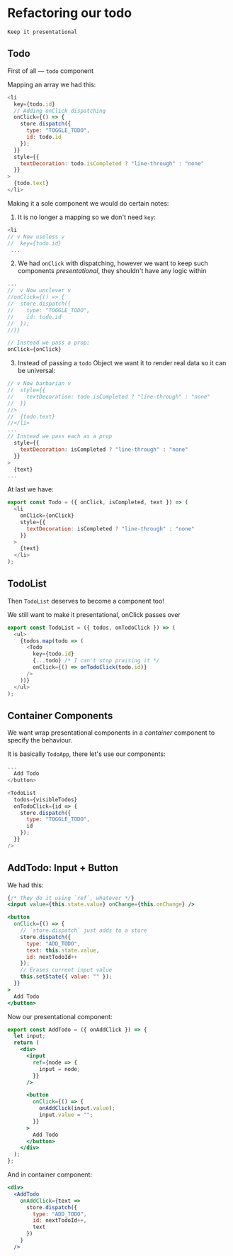 # Refactoring our todo

    Keep it presentational

## Todo

First of all — `todo` component

Mapping an array we had this:

```js
<li
  key={todo.id}
  // Adding onClick dispatching
  onClick={() => {
    store.dispatch({
      type: "TOGGLE_TODO",
      id: todo.id
    });
  }}
  style={{
    textDecoration: todo.isCompleted ? "line-through" : "none"
  }}
>
  {todo.text}
</li>
```

Making it a sole component we would do certain notes:

1. It is no longer a mapping so we don't need `key`:

```js
<li
// v Now useless v
//  key={todo.id}
 ...
```

2. We had `onClick` with dispatching, however we want to keep such components _presentational_, they shouldn't have any logic within

```js
...
//  v Now unclever v
//onClick={() => {
//  store.dispatch({
//    type: "TOGGLE_TODO",
//    id: todo.id
//  });
//}}

// Instead we pass a prop:
onClick={onClick}
```

3. Instead of passing a `todo` Object we want it to render real data so it can be universal:

```js
// v Now barbarian v
//  style={{
//    textDecoration: todo.isCompleted ? "line-through" : "none"
//  }}
//>
//  {todo.text}
//</li>
...
// Instead we pass each as a prop
  style={{
    textDecoration: isCompleted ? "line-through" : "none"
  }}
>
  {text}
...
```

At last we have:

```js
export const Todo = ({ onClick, isCompleted, text }) => (
  <li
    onClick={onClick}
    style={{
      textDecoration: isCompleted ? "line-through" : "none"
    }}
  >
    {text}
  </li>
);
```

## TodoList

Then `TodoList` deserves to become a component too!

We still want to make it presentational, onClick passes over

```js
export const TodoList = ({ todos, onTodoClick }) => (
  <ul>
    {todos.map(todo => (
      <Todo
        key={todo.id}
        {...todo} /* I can't stop praising it */
        onClick={() => onTodoClick(todo.id)}
      />
    ))}
  </ul>
);
```

## Container Components

We want wrap presentational components in a _container_ component to specify the behaviour.

It is basically `TodoApp`, there let's use our components:

```js
...
  Add Todo
</button>

<TodoList
  todos={visibleTodos}
  onTodoClick={id => {
    store.dispatch({
      type: "TOGGLE_TODO",
      id
    });
  }}
/>
```

## AddTodo: Input + Button

We had this:

```jsx
{/* They do it using `ref`, whatever */}
<input value={this.state.value} onChange={this.onChange} />

<button
  onClick={() => {
    // `store.dispatch` just adds to a store
    store.dispatch({
      type: "ADD_TODO",
      text: this.state.value,
      id: nextTodoId++
    });
    // Erases current input value
    this.setState({ value: "" });
  }}
>
  Add Todo
</button>
```

Now our presentational component:

```jsx
export const AddTodo = ({ onAddClick }) => {
  let input;
  return (
    <div>
      <input
        ref={node => {
          input = node;
        }}
      />

      <button
        onClick={() => {
          onAddClick(input.value);
          input.value = "";
        }}
      >
        Add Todo
      </button>
    </div>
  );
};
```

And in container component:

```jsx
<div>
  <AddTodo
    onAddClick={text =>
      store.dispatch({
        type: "ADD_TODO",
        id: nextTodoId++,
        text
      })
    }
  />
```

